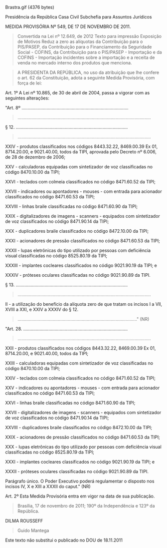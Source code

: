 Brastra.gif (4376 bytes)

Presidência da República
Casa Civil
Subchefia para Assuntos Jurídicos


MEDIDA PROVISÓRIA Nº 549, DE 17 DE NOVEMBRO DE 2011.

> Convertida na Lei nº 12.649, de 2012
Texto para impressão
Exposição de Motivos
Reduz a zero as alíquotas da Contribuição para o PIS/PASEP, da Contribuição para o Financiamento da Seguridade Social - COFINS, da Contribuição para o PIS/PASEP - Importação e da COFINS - Importação incidentes sobre a importação e a receita de venda no mercado interno dos produtos que menciona.


> A PRESIDENTA DA REPÚBLICA, no uso da atribuição que lhe confere o art. 62 da Constituição, adota a seguinte Medida Provisória, com força de lei:

Art. 1º A Lei nº 10.865, de 30 de abril de 2004, passa a vigorar com as seguintes alterações:



"Art. 8º .....................................................................................

> ..........................................................................................................

§ 12. .........................................................................................

> ..........................................................................................................

XXIV - produtos classificados nos códigos 8443.32.22, 8469.00.39 Ex 01, 8714.20.00, e 9021.40.00, todos da TIPI, aprovada pelo Decreto nº 6.006, de 28 de dezembro de 2006;

XXV - calculadoras equipadas com sintetizador de voz classificadas no código 8470.10.00 da TIPI;

XXVI - teclados com colmeia classificados no código 8471.60.52 da TIPI;

XXVII - indicadores ou apontadores - mouses - com entrada para acionador classificados no código 8471.60.53 da TIPI;

XXVIII - linhas braile classificadas no código 8471.60.90 da TIPI;

XXIX - digitalizadores de imagens - scanners - equipados com sintetizador de voz classificados no código 8471.90.14 da TIPI;

XXX - duplicadores braile classificados no código 8472.10.00 da TIPI;

XXXI - acionadores de pressão classificados no código 8471.60.53 da TIPI;

XXXII - lupas eletrônicas do tipo utilizado por pessoas com deficiência visual classificadas no código 8525.80.19 da TIPI;

XXXIII - implantes cocleares classificados no código 9021.90.19 da TIPI; e

XXXIV - próteses oculares classificadas no código 9021.90.89 da TIPI.

§ 13. .........................................................................................

> ..........................................................................................................

II - a utilização do benefício da alíquota zero de que tratam os incisos I a VII, XVIII a XXI, e XXIV a XXXIV do § 12.

> ..............................................................................................." (NR)

"Art. 28. ...................................................................................

> ..........................................................................................................

XXII - produtos classificados nos códigos 8443.32.22, 8469.00.39 Ex 01, 8714.20.00, e 9021.40.00, todos da TIPI;

XXIII - calculadoras equipadas com sintetizador de voz classificadas no código 8470.10.00 da TIPI;

XXIV - teclados com colmeia classificados no código 8471.60.52 da TIPI;

XXV - indicadores ou apontadores - mouses - com entrada para acionador classificados no código 8471.60.53 da TIPI;

XXVI - linhas braile classificadas no código 8471.60.90 da TIPI;

XXVII - digitalizadores de imagens - scanners - equipados com sintetizador de voz classificados no código 8471.90.14 da TIPI;

XXVIII - duplicadores braile classificados no código 8472.10.00 da TIPI;

XXIX - acionadores de pressão classificados no código 8471.60.53 da TIPI;

XXX - lupas eletrônicas do tipo utilizado por pessoas com deficiência visual classificadas no código 8525.80.19 da TIPI;

XXXI - implantes cocleares classificados no código 9021.90.19 da TIPI; e

XXXII - próteses oculares classificadas no código 9021.90.89 da TIPI.

Parágrafo único. O Poder Executivo poderá regulamentar o disposto nos incisos IV, X e XIII a XXXII do caput." (NR)

Art. 2º Esta Medida Provisória entra em vigor na data de sua publicação.

> Brasília, 17 de novembro de 2011; 190º da Independência e 123º da República.

DILMA ROUSSEFF
> Guido Mantega

Este texto não substitui o publicado no DOU de 18.11.2011